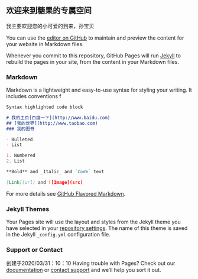 ## 欢迎来到糖果的专属空间
我主要欢迎您的小可爱的到来，孙宝贝

You can use the [editor on GitHub](https://github.com/candy081500/can.github.cn/edit/master/README.md) to maintain and preview the content for your website in Markdown files.

Whenever you commit to this repository, GitHub Pages will run [Jekyll](https://jekyllrb.com/) to rebuild the pages in your site, from the content in your Markdown files.

### Markdown

Markdown is a lightweight and easy-to-use syntax for styling your writing. It includes conventions f

```markdown
Syntax highlighted code block

# 我的主页[百度一下](http://www.baidu.com)
## [我的世界](http://www.taobao.com)
### 我的图书

- Bulleted
- List

1. Numbered
2. List

**Bold** and _Italic_ and `Code` text

[Link](url) and ![Image](src)
```

For more details see [GitHub Flavored Markdown](https://guides.github.com/features/mastering-markdown/).

### Jekyll Themes

Your Pages site will use the layout and styles from the Jekyll theme you have selected in your [repository settings](https://github.com/candy081500/can.github.cn/settings). The name of this theme is saved in the Jekyll `_config.yml` configuration file.

### Support or Contact
创建于2020/03/31：10：10
Having trouble with Pages? Check out our [documentation](https://help.github.com/categories/github-pages-basics/) or [contact support](https://github.com/contact) and we’ll help you sort it out.
